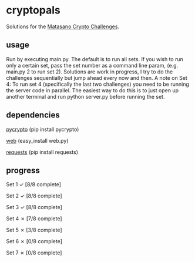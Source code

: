 # cryptopals
Solutions for the [Matasano Crypto Challenges](http://cryptopals.com).

## usage
Run by executing main.py. The default is to run all sets. If you wish to run only a certain set, pass the set number as a command line param, (e.g. main.py 2 to run set 2). Solutions are work in progress, I try to do the challenges sequentially but jump ahead every now and then.
A note on Set 4: To run set 4 (specifically the last two challenges) you need to be running the server code in parallel. The easiest way to do this is to just open up another terminal and run python server.py before running the set. 

## dependencies
[pycrypto](https://www.dlitz.net/software/pycrypto/) (pip install pycrypto)

[web](http://webpy.org) (easy\_install web.py) 

[requests](http://docs.python-requests.org/en/latest/) (pip install requests)

## progress
Set 1 ✓ [8/8 complete]

Set 2 ✓ [8/8 complete]

Set 3 ✓ [8/8 complete]

Set 4 ✗ [7/8 complete]

Set 5 ✗ [3/8 complete]

Set 6 ✗ [0/8 complete]

Set 7 ✗ [0/8 complete]

